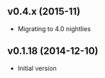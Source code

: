 v0.4.x (2015-11)
-------------------
- Migrating to 4.0 nightlies

v0.1.18 (2014-12-10)
-------------------
- Initial version
